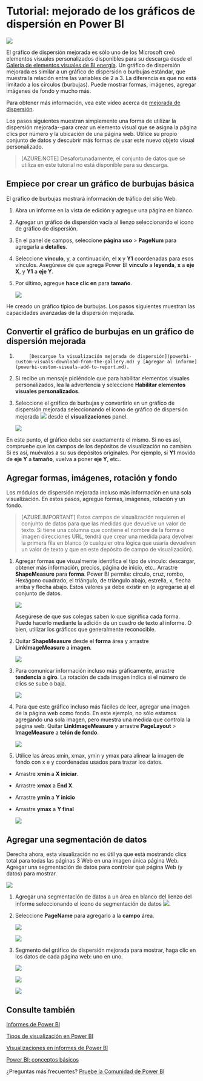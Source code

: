 <properties
   pageTitle="Tutorial: Mejorado de los gráficos de dispersión en Power BI"
   description="Tutorial: Mejorar los gráficos de dispersión en Power BI."
   services="powerbi"
   documentationCenter=""
   authors="mihart"
   manager="mblythe"
   backup=""
   editor=""
   tags=""
   qualityFocus="no"
   qualityDate=""/>

<tags
   ms.service="powerbi"
   ms.devlang="NA"
   ms.topic="article"
   ms.tgt_pltfrm="NA"
   ms.workload="powerbi"
   ms.date="08/11/2016"
   ms.author="mihart"/>


# Tutorial: mejorado de los gráficos de dispersión en Power BI

![](media/powerbi-service-tutorial-enhancedscatter/ES.png)

El gráfico de dispersión mejorada es sólo uno de los Microsoft creó elementos visuales personalizados disponibles para su descarga desde el [Galería de elementos visuales de BI energía](https://app.powerbi.com/visuals).  Un gráfico de dispersión mejorada es similar a un gráfico de dispersión o burbujas estándar, que muestra la relación entre las variables de 2 a 3. La diferencia es que no está limitado a los círculos (burbujas). Puede mostrar formas, imágenes, agregar imágenes de fondo y mucho más.

Para obtener más información, vea este vídeo acerca de [mejorada de dispersión](https://youtu.be/xCfM0cjM4do?list=PL1N57mwBHtN1vIjfvuBIzZllrmKo-Vz6x).

Los pasos siguientes muestran simplemente una forma de utilizar la dispersión mejorada--para crear un elemento visual que se asigna la página clics por número y la ubicación de una página web. Utilice su propio conjunto de datos y descubrir más formas de usar este nuevo objeto visual personalizado.

>[AZURE.NOTE] Desafortunadamente, el conjunto de datos que se utiliza en este tutorial no está disponible para su descarga.

## Empiece por crear un gráfico de burbujas básica

El gráfico de burbujas mostrará información de tráfico del sitio Web.

1. Abra un informe en la vista de edición y agregue una página en blanco.

2. Agregar un gráfico de dispersión vacía al lienzo seleccionando el icono de gráfico de dispersión.

3. En el panel de campos, seleccione **página uso** \> **PageNum** para agregarla a  **detalles**.

4. Seleccione **vínculo**, y, a continuación, el **x** y **Y1** coordenadas para esos vínculos. Asegúrese de que agrega Power BI **vínculo** a **leyenda**, **x** a **eje X**, y **Y1** a **eje Y**.

5. Por último, agregue **hace clic en** para **tamaño**.

      ![](media/powerbi-service-tutorial-enhancedscatter/pbi_bubble_convert.png)

He creado un gráfico típico de burbujas. Los pasos siguientes muestran las capacidades avanzadas de la dispersión mejorada.  

## Convertir el gráfico de burbujas en un gráfico de dispersión mejorada

1. 
            [Descargue la visualización mejorada de dispersión](powerbi-custom-visuals-download-from-the-gallery.md) y [Agregar al informe](powerbi-custom-visuals-add-to-report.md).

2. Si recibe un mensaje pidiéndole que para habilitar elementos visuales personalizados, lea la advertencia y seleccione **Habilitar elementos visuales personalizados**.

3. Seleccione el gráfico de burbujas y convertirlo en un gráfico de dispersión mejorada seleccionando el icono de gráfico de dispersión mejorada    ![](media/powerbi-service-tutorial-enhancedscatter/PBI_enhancedScatterIcon.jpg) desde el **visualizaciones** panel.

    ![](media/powerbi-service-tutorial-enhancedscatter/pbi_bubble_convert.png)

  En este punto, el gráfico debe ser exactamente el mismo.  Si no es así, compruebe que los campos de los depósitos de visualización no cambian.  Si es así, muévalos a su sus depósitos originales.  Por ejemplo, si **Y1** movido de **eje Y** a **tamaño**, vuelva a poner **eje Y**, etc..


## Agregar formas, imágenes, rotación y fondo

Los módulos de dispersión mejorada incluso más información en una sola visualización. En estos pasos, agregue formas, imágenes, rotación y un fondo.

>[AZURE.IMPORTANT]  Estos campos de visualización requieren el conjunto de datos para que las medidas que devuelve un valor de texto. Si tiene una columna que contiene el nombre de la forma o imagen direcciones URL, tendrá que crear una medida para devolver la primera fila en blanco (o cualquier otra lógica que usaría devuelven un valor de texto y que en este depósito de campo de visualización).

1. Agregar formas que visualmente identifica el tipo de vínculo: descargar, obtener más información, precios, página de inicio, etc.. Arrastre **ShapeMeasure** para **forma**.  Power BI permite: círculo, cruz, rombo, Hexágono cuadrado, el triángulo, de triángulo abajo, estrella, x, flecha arriba y flecha abajo. Estos valores ya debe existir en (o agregarse a) el conjunto de datos.

    ![](media/powerbi-service-tutorial-enhancedscatter/pbi_add_shape_new.png)

    Asegúrese de que sus colegas saben lo que significa cada forma.  Puede hacerlo mediante la adición de un cuadro de texto al informe.  O bien, utilizar los gráficos que generalmente reconocible.

2. Quitar **ShapeMeasure** desde el **forma** área y arrastre **LinkImageMeasure** a **imagen**.

    ![](media/powerbi-service-tutorial-enhancedscatter/pbi_add_shape2_new.png)

3. Para comunicar información incluso más gráficamente, arrastre **tendencia** a **giro**.  La rotación de cada imagen indica si el número de clics se sube o baja.

    ![](media/powerbi-service-tutorial-enhancedscatter/pbi_add_rotation.png)

4. Para que este gráfico incluso más fáciles de leer, agregar una imagen de la página web como fondo.  En este ejemplo, no sólo estamos agregando una sola imagen, pero muestra una medida que controla la página web.
Quitar **LinkImageMeasure** y arrastre **PageLayout** > **ImageMeasure** a **telón de fondo**.

    ![](media/powerbi-service-tutorial-enhancedscatter/pbi_add_backdrop.png)

5. Utilice las áreas xmin, xmax, ymin y ymax para alinear la imagen de fondo con x e y coordenadas usados para trazar los datos.
  - Arrastre **xmin** a **X iniciar**.
  - Arrastre **xmax** a **End X**.
  - Arrastre **ymin** a **Y inicio**
  - Arrastre **ymax** a **Y final**

    ![](media/powerbi-service-tutorial-enhancedscatter/pbi_add_xy.png)

## Agregar una segmentación de datos

Derecha ahora, esta visualización no es útil ya que está mostrando clics total para todas las páginas 3 Web en una imagen única página Web.  Agregar una segmentación de datos para controlar qué página Web (y datos) para mostrar.

![](media/powerbi-service-tutorial-enhancedscatter/pbi_last.png)

1. Agregar una segmentación de datos a un área en blanco del lienzo del informe seleccionando el icono de segmentación de datos ![](media/powerbi-service-tutorial-enhancedscatter/pbi_slicer_icon.png).

2. Seleccione **PageName** para agregarlo a la **campo** área.

    ![](media/powerbi-service-tutorial-enhancedscatter/pbi_slicer.png)

    ![](media/powerbi-service-tutorial-enhancedscatter/pbi_last2.png)

3. Segmento del gráfico de dispersión mejorada para mostrar, haga clic en los datos de cada página web: uno en uno.

    ![](media/powerbi-service-tutorial-enhancedscatter/pbi_last2.png)

    ![](media/powerbi-service-tutorial-enhancedscatter/pbi_last3.png)

    ![](media/powerbi-service-tutorial-enhancedscatter/pbi_last4.png)


## Consulte también

[Informes de Power BI](powerbi-service-reports.md)

[Tipos de visualización en Power BI](powerbi-service-visualization-types-for-reports-and-q-and-a.md)

[Visualizaciones en informes de Power BI](powerbi-service-visualizations-for-reports.md)

[Power BI: conceptos básicos](powerbi-service-basic-concepts.md)

¿Preguntas más frecuentes? [Pruebe la Comunidad de Power BI](http://community.powerbi.com/)
